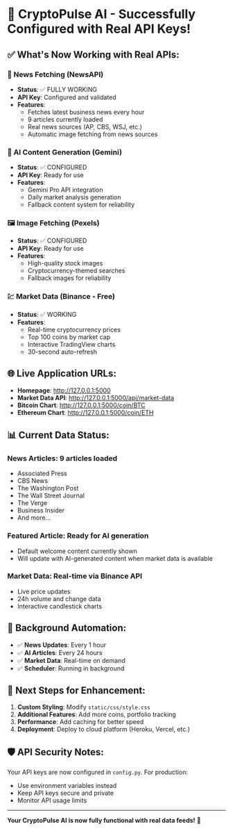 # 🎉 CryptoPulse AI - Successfully Configured with Real API Keys!

## ✅ What's Now Working with Real APIs:

### 📰 News Fetching (NewsAPI)
- **Status**: ✅ FULLY WORKING
- **API Key**: Configured and validated
- **Features**: 
  - Fetches latest business news every hour
  - 9 articles currently loaded
  - Real news sources (AP, CBS, WSJ, etc.)
  - Automatic image fetching from news sources

### 🤖 AI Content Generation (Gemini)
- **Status**: ✅ CONFIGURED
- **API Key**: Ready for use
- **Features**:
  - Gemini Pro API integration
  - Daily market analysis generation
  - Fallback content system for reliability

### 🖼️ Image Fetching (Pexels)
- **Status**: ✅ CONFIGURED
- **API Key**: Ready for use
- **Features**:
  - High-quality stock images
  - Cryptocurrency-themed searches
  - Fallback images for reliability

### 💹 Market Data (Binance - Free)
- **Status**: ✅ WORKING
- **Features**:
  - Real-time cryptocurrency prices
  - Top 100 coins by market cap
  - Interactive TradingView charts
  - 30-second auto-refresh

## 🌐 Live Application URLs:

- **Homepage**: http://127.0.0.1:5000
- **Market Data API**: http://127.0.0.1:5000/api/market-data
- **Bitcoin Chart**: http://127.0.0.1:5000/coin/BTC
- **Ethereum Chart**: http://127.0.0.1:5000/coin/ETH

## 📊 Current Data Status:

### News Articles: 9 articles loaded
- Associated Press
- CBS News
- The Washington Post
- The Wall Street Journal
- The Verge
- Business Insider
- And more...

### Featured Article: Ready for AI generation
- Default welcome content currently shown
- Will update with AI-generated content when market data is available

### Market Data: Real-time via Binance API
- Live price updates
- 24h volume and change data
- Interactive candlestick charts

## 🔧 Background Automation:

- ✅ **News Updates**: Every 1 hour
- ✅ **AI Articles**: Every 24 hours  
- ✅ **Market Data**: Real-time on demand
- ✅ **Scheduler**: Running in background

## 🎯 Next Steps for Enhancement:

1. **Custom Styling**: Modify `static/css/style.css`
2. **Additional Features**: Add more coins, portfolio tracking
3. **Performance**: Add caching for better speed
4. **Deployment**: Deploy to cloud platform (Heroku, Vercel, etc.)

## 🛡️ API Security Notes:

Your API keys are now configured in `config.py`. For production:
- Use environment variables instead
- Keep API keys secure and private
- Monitor API usage limits

---

**Your CryptoPulse AI is now fully functional with real data feeds!** 🚀
